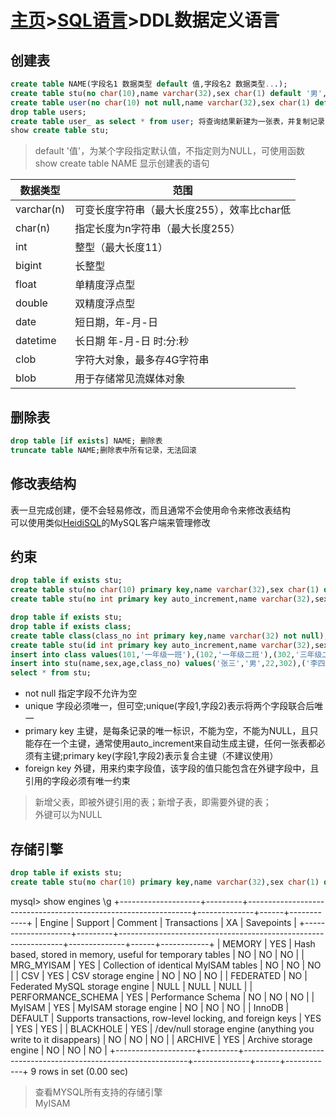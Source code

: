 # [主页](../README.md)>[SQL语言](SQL语言.md)>DDL数据定义语言

## 创建表

```SQL
create table NAME(字段名1 数据类型 default 值,字段名2 数据类型...);
create table stu(no char(10),name varchar(32),sex char(1) default '男',age int,email varchar(255));
create table user(no char(10) not null,name varchar(32),sex char(1) default '男',age int,email varchar(255),create_time datetime default now());
drop table users;
create table user_ as select * from user; 将查询结果新建为一张表，并复制记录
show create table stu;
```

>default '值'，为某个字段指定默认值，不指定则为NULL，可使用函数  
>show create table NAME 显示创建表的语句

|数据类型|范围|
|--|--|
|varchar(n)|可变长度字符串（最大长度255），效率比char低|
|char(n)|指定长度为n字符串（最大长度255）|
|int|整型（最大长度11）|
|bigint|长整型|
|float|单精度浮点型|
|double|双精度浮点型|
|date|短日期，年-月-日|
|datetime|长日期 年-月-日 时:分:秒|
|clob|字符大对象，最多存4G字符串|
|blob|用于存储常见流媒体对象|

## 删除表

```SQL
drop table [if exists] NAME; 删除表
truncate table NAME;删除表中所有记录，无法回滚
```

## 修改表结构

表一旦完成创建，便不会轻易修改，而且通常不会使用命令来修改表结构  
可以使用类似[HeidiSQL](https://www.heidisql.com/)的MySQL客户端来管理修改

## 约束

```SQL
drop table if exists stu;
create table stu(no char(10) primary key,name varchar(32),sex char(1) default '男',age int,email varchar(255));
create table stu(no int primary key auto_increment,name varchar(32),sex char(1) default '男',age int,email varchar(255));

drop table if exists stu;
drop table if exists class;
create table class(class_no int primary key,name varchar(32) not null);
create table stu(id int primary key auto_increment,name varchar(32),sex char(1) not null,age int not null,class_no int not null,foreign key(class_no) references class(class_no));
insert into class values(101,'一年级一班'),(102,'一年级二班'),(302,'三年级二班');
insert into stu(name,sex,age,class_no) values('张三','男',22,302),('李四','男',14,101),('王五','女',16,102);
select * from stu;

```

- not null 指定字段不允许为空
- unique 字段必须唯一，但可空;unique(字段1,字段2)表示将两个字段联合后唯一
- primary key 主键，是每条记录的唯一标识，不能为空，不能为NULL，且只能存在一个主键，通常使用auto_increment来自动生成主键，任何一张表都必须有主键;primary key(字段1,字段2)表示复合主键（不建议使用）
- foreign key 外键，用来约束字段值，该字段的值只能包含在外键字段中，且引用的字段必须有唯一约束

>新增父表，即被外键引用的表；新增子表，即需要外键的表；  
>外键可以为NULL

## 存储引擎

```SQL
drop table if exists stu;
create table stu(no char(10) primary key,name varchar(32),sex char(1) default '男',age int,email varchar(255)) engine=innodb default charset=utf8;
```

mysql> show engines \g
+--------------------+---------+----------------------------------------------------------------+--------------+------+------------+
| Engine             | Support | Comment                                                        | Transactions | XA   | Savepoints |
+--------------------+---------+----------------------------------------------------------------+--------------+------+------------+
| MEMORY             | YES     | Hash based, stored in memory, useful for temporary tables      | NO           | NO   | NO         |
| MRG_MYISAM         | YES     | Collection of identical MyISAM tables                          | NO           | NO   | NO         |
| CSV                | YES     | CSV storage engine                                             | NO           | NO   | NO         |
| FEDERATED          | NO      | Federated MySQL storage engine                                 | NULL         | NULL | NULL       |
| PERFORMANCE_SCHEMA | YES     | Performance Schema                                             | NO           | NO   | NO         |
| MyISAM             | YES     | MyISAM storage engine                                          | NO           | NO   | NO         |
| InnoDB             | DEFAULT | Supports transactions, row-level locking, and foreign keys     | YES          | YES  | YES        |
| BLACKHOLE          | YES     | /dev/null storage engine (anything you write to it disappears) | NO           | NO   | NO         |
| ARCHIVE            | YES     | Archive storage engine                                         | NO           | NO   | NO         |
+--------------------+---------+----------------------------------------------------------------+--------------+------+------------+
9 rows in set (0.00 sec)

>查看MYSQL所有支持的存储引擎  
>MyISAM
